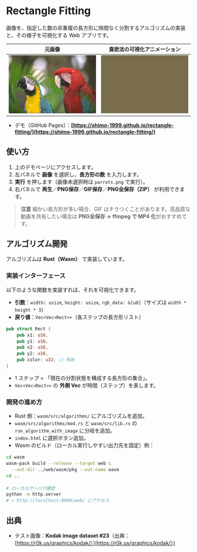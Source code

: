 # Rectangle Fitting

画像を、指定した数の非重複の長方形に隙間なく分割するアルゴリズムの実装と、その様子を可視化する Web アプリです。

| 元画像                                                             | 貪欲法の可視化アニメーション                                          |
| --------------------------------------------------------------- | ------------------------------------------------------- |
| <img src="./web/test/images/parrots.png" alt="元画像" width="360"> | <img src="./docs/greedy.gif" alt="貪欲法の可視化" width="360"> |

* デモ（GitHub Pages）：**[https://shimo-1999.github.io/rectangle-fitting/](https://shimo-1999.github.io/rectangle-fitting/)**


## 使い方

1. 上のデモページにアクセスします。
2. 左パネルで **画像** を選択し、**長方形の数** を入力します。
3. **実行** を押します（画像未選択時は `parrots.png` で実行）。
4. 右パネルで **再生**／**PNG保存**／**GIF保存**／**PNG全保存（ZIP）** が利用できます。

> **注意**
> 細かい長方形が多い場合、GIF はチラつくことがあります。高品質な動画を共有したい場合は **PNG全保存 → ffmpeg で MP4 化**がおすすめです。

## アルゴリズム開発

アルゴリズムは **Rust（Wasm）** で実装しています。

### 実装インターフェース
以下のような関数を実装すれば、それを可視化できます。

* **引数**：`width: usize`, `height: usize`, `rgb_data: &[u8]`（サイズは `width * height * 3`）  
* **戻り値**：`Vec<Vec<Rect>>`（各ステップの長方形リスト）  

```rust
pub struct Rect {
    pub x1: u16,
    pub y1: u16,
    pub x2: u16,
    pub y2: u16,
    pub color: u32, // RGB
}
```
* 1 ステップ = 「現在の分割状態を構成する長方形の集合」。
* `Vec<Vec<Rect>>` の **外側 Vec** が時間（ステップ）を表します。

### 開発の進め方

* Rust 側：`wasm/src/algorithms/` にアルゴリズムを追加。
* `wasm/src/algorithms/mod.rs` と `wasm/src/lib.rs` の `run_algorithm_with_image` に分岐を追加。
* `index.html` に選択ボタン追加。
* Wasm のビルド（ローカル実行しやすい出力先を固定）例：

```bash
cd wasm
wasm-pack build --release --target web \
  --out-dir ../web/wasm/pkg --out-name wasm
cd ..

# ローカルサーバで確認
python -m http.server
# → http://localhost:8000/web/ にアクセス
```


## 出典

* テスト画像：**Kodak image dataset #23**（出典：[https://r0k.us/graphics/kodak/）](https://r0k.us/graphics/kodak/）)
